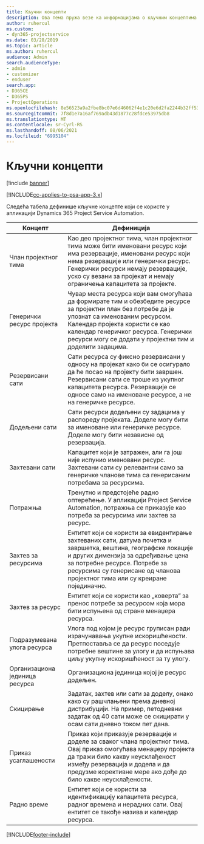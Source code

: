 ```yaml
---
title: Кључни концепти
description: Ова тема пружа везе ка информацијама о кључним концептима за управљање ресурсима у апликацији Project Service Automation.
author: ruhercul
ms.custom:
- dyn365-projectservice
ms.date: 03/28/2019
ms.topic: article
ms.author: ruhercul
audience: Admin
search.audienceType:
- admin
- customizer
- enduser
search.app:
- D365CE
- D365PS
- ProjectOperations
ms.openlocfilehash: 8e56523a9a2fbe8bc07e6d46062f4e1c20e6d2fa2244b32ff53e96d898b0086c
ms.sourcegitcommit: 7f8d1e7a16af769adb43d1877c28fdce53975db8
ms.translationtype: MT
ms.contentlocale: sr-Cyrl-RS
ms.lasthandoff: 08/06/2021
ms.locfileid: "6995104"
---
```

# <a name="key-concepts"></a>Кључни концепти

[!include [banner](../includes/psa-now-project-operations.md)]

[!INCLUDE[cc-applies-to-psa-app-3.x](../includes/cc-applies-to-psa-app-3x.md)]

Следећа табела дефинише кључне концепте који се користе у апликацији Dynamics 365 Project Service Automation.

| Концепт                    | Дефиниција |
|----------------------------|------------|
| Члан пројектног тима        | Као део пројектног тима, члан пројектног тима може бити именовани ресурс који има резервације, именовани ресурс који нема резервације или генерички ресурс. Генерички ресурси немају резервације, уско су везани за пројекат и немају ограничења капацитета за пројекте. |
| Генерички ресурс пројекта   | Чувар места ресурса који вам омогућава да формирате тим и обезбедите ресурсе за пројектни план без потребе да је упознат са именованим ресурсом. Календар пројекта користи се као календар генеричког ресурса. Генерички ресурси могу се додати у пројектни тим и доделити задацима. |
| Резервисани сати               | Сати ресурса су фиксно резервисани у односу на пројекат како би се осигурало да ће посао на пројекту бити завршен. Резервисани сати се троше из укупног капацитета ресурса. Резервације се односе само на именоване ресурсе, а не на генеричке ресурсе. |
| Додељени сати             | Сати ресурси додељени су задацима у распореду пројеката. Доделе могу бити за именоване или генеричке ресурсе. Доделе могу бити независне од резервација. |
| Захтевани сати             | Капацитет који је затражен, али га још није испунио именовани ресурс. Захтевани сати су релевантни само за генеричке чланове тима са генерисаним потребама за ресурсима. |
| Потражња                     | Тренутно и предстојеће радно оптерећење. У апликацији Project Service Automation, потражња се приказује као потреба за ресурсима или захтев за ресурс. |
| Захтев за ресурсима       | Ентитет који се користи за евидентирање захтеваних сати, датума почетка и завршетка, вештина, географске локације и других димензија за одређивање цена за потребне ресурсе. Потребе за ресурсима су генерисане од чланова пројектног тима или су креиране појединачно. |
| Захтев за ресурс           | Ентитет који се користи као „коверта“ за пренос потребе за ресурсом која мора бити испуњена од стране менаџера ресурса. |
| Подразумевана улога ресурса      | Улога под којом је ресурс груписан ради израчунавања укупне искоришћености. Претпоставља се да ресурс поседује потребне вештине за улогу и да испуњава циљу укупну искоришћеност за ту улогу. |
| Организациона јединица ресурса | Организациона јединица којој је ресурс додељен. |
| Скицирање                    | Задатак, захтев или сати за доделу, онако како су рашчлањени према дневној дистрибуцији. На пример, петодневни задатак од 40 сати може се скицирати у осам сати дневно током пет дана. |
| Приказ усаглашености        | Приказ који приказује резервације и доделе за сваког члана пројектног тима. Овај приказ омогућава менаџеру пројекта да тражи било какву неусклађеност између резервација и додела и да предузме корективне мере ако дође до било какве неусклађености. |
| Радно време                 | Ентитет који се користи за идентификацију капацитета ресурса, радног времена и нерадних сати. Овај ентитет се такође назива и календар ресурса. |


[!INCLUDE[footer-include](../includes/footer-banner.md)]